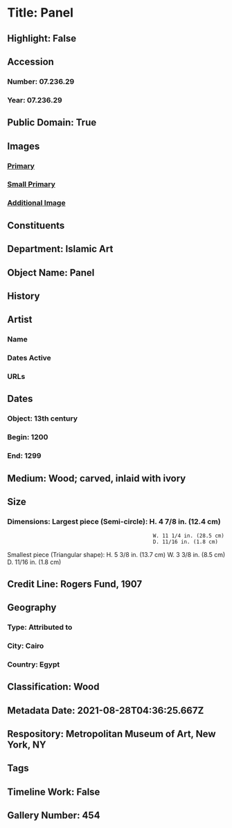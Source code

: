 # Title: Panel
## Highlight: False
## Accession
### Number: 07.236.29
### Year: 07.236.29
## Public Domain: True
## Images
### [Primary](https://images.metmuseum.org/CRDImages/is/original/sf07-236-29.jpg)
### [Small Primary](https://images.metmuseum.org/CRDImages/is/web-large/sf07-236-29.jpg)
### [Additional Image](https://images.metmuseum.org/CRDImages/is/original/3980.jpg)
## Constituents
## Department: Islamic Art
## Object Name: Panel
## History
## Artist
### Name
### Dates Active
### URLs
## Dates
### Object: 13th century
### Begin: 1200
### End: 1299
## Medium: Wood; carved, inlaid with ivory
## Size
### Dimensions: Largest piece (Semi-circle): H. 4 7/8 in. (12.4 cm)
                                                   W. 11 1/4 in. (28.5 cm)
                                                   D. 11/16 in. (1.8 cm)
Smallest piece (Triangular shape): H. 5 3/8 in. (13.7 cm)
                                                                W. 3 3/8 in. (8.5 cm)
                                                                D. 11/16 in. (1.8 cm)
## Credit Line: Rogers Fund, 1907
## Geography
### Type: Attributed to
### City: Cairo
### Country: Egypt
## Classification: Wood
## Metadata Date: 2021-08-28T04:36:25.667Z
## Respository: Metropolitan Museum of Art, New York, NY
## Tags
## Timeline Work: False
## Gallery Number: 454